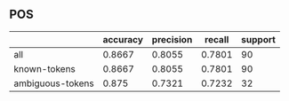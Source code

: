 
## POS

|                  | accuracy | precision | recall | support |
|------------------|----------|-----------|--------|---------|
| all              | 0.8667   | 0.8055    | 0.7801 | 90      |
| known-tokens     | 0.8667   | 0.8055    | 0.7801 | 90      |
| ambiguous-tokens | 0.875    | 0.7321    | 0.7232 | 32      |

